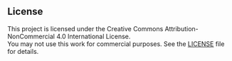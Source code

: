 ## License
This project is licensed under the Creative Commons Attribution-NonCommercial 4.0 International License.  
You may not use this work for commercial purposes.
See the [LICENSE](./LICENSE) file for details.
